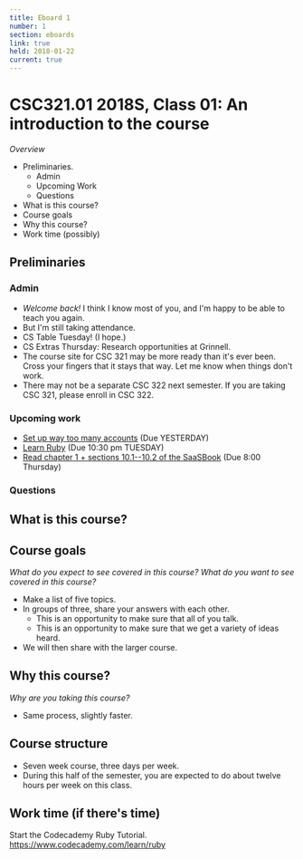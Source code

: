 ```yaml
---
title: Eboard 1
number: 1
section: eboards
link: true
held: 2018-01-22
current: true
---
```

CSC321.01 2018S, Class 01: An introduction to the course
========================================================

_Overview_

* Preliminaries.
    * Admin
    * Upcoming Work
    * Questions
* What is this course?
* Course goals
* Why this course?
* Work time (possibly)

Preliminaries
-------------

### Admin

* *Welcome back!*  I think I know most of you, and I'm happy to be able to
  teach you again.
* But I'm still taking attendance.
* CS Table Tuesday!  (I hope.)
* CS Extras Thursday: Research opportunities at Grinnell.
* The course site for CSC 321 may be more ready than it's ever been.
  Cross your fingers that it stays that way.  Let me know when things
  don't work.
* There may not be a separate CSC 322 next semester.  If you are taking
  CSC 321, please enroll in CSC 322.

### Upcoming work

* [Set up way too many accounts](../assignments/accounts) (Due YESTERDAY)
* [Learn Ruby](../assignments/ruby-codecademy) (Due 10:30 pm TUESDAY)
* [Read chapter 1 + sections 10.1--10.2 of the SaaSBook](../readings/saasbook1)
  (Due 8:00 Thursday)

### Questions

What is this course?
--------------------

Course goals
------------

_What do you expect to see covered in this course?  What do you want to see
covered in this course?_

* Make a list of five topics.
* In groups of three, share your answers with each other.
    * This is an opportunity to make sure that all of you talk.
    * This is an opportunity to make sure that we get a variety of
      ideas heard.
* We will then share with the larger course.

Why this course?
----------------

_Why are you taking this course?_

* Same process, slightly faster.

Course structure
----------------

* Seven week course, three days per week.
* During this half of the semester, you are expected to do about twelve
  hours per week on this class.

Work time (if there's time)
---------------------------

Start the Codecademy Ruby Tutorial.  
<https://www.codecademy.com/learn/ruby>
